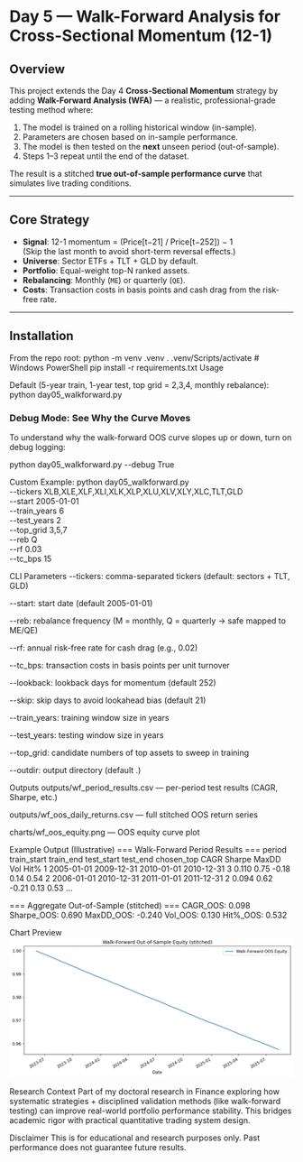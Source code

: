 # Day 5 — Walk-Forward Analysis for Cross-Sectional Momentum (12-1)

## Overview
This project extends the Day 4 **Cross-Sectional Momentum** strategy by adding **Walk-Forward Analysis (WFA)** — a realistic, professional-grade testing method where:
1. The model is trained on a rolling historical window (in-sample).
2. Parameters are chosen based on in-sample performance.
3. The model is then tested on the **next** unseen period (out-of-sample).
4. Steps 1–3 repeat until the end of the dataset.

The result is a stitched **true out-of-sample performance curve** that simulates live trading conditions.

---

## Core Strategy
- **Signal**: 12-1 momentum = (Price[t−21] / Price[t−252]) − 1  
  (Skip the last month to avoid short-term reversal effects.)
- **Universe**: Sector ETFs + TLT + GLD by default.
- **Portfolio**: Equal-weight top-N ranked assets.
- **Rebalancing**: Monthly (`ME`) or quarterly (`QE`).
- **Costs**: Transaction costs in basis points and cash drag from the risk-free rate.

---

## Installation
From the repo root:
python -m venv .venv
. .venv/Scripts/activate  # Windows PowerShell
pip install -r requirements.txt
Usage

Default (5-year train, 1-year test, top grid = 2,3,4, monthly rebalance):
python day05_walkforward.py

### Debug Mode: See Why the Curve Moves
To understand why the walk-forward OOS curve slopes up or down, turn on debug logging:

python day05_walkforward.py --debug True

Custom Example:
python day05_walkforward.py \
  --tickers XLB,XLE,XLF,XLI,XLK,XLP,XLU,XLV,XLY,XLC,TLT,GLD \
  --start 2005-01-01 \
  --train_years 6 \
  --test_years 2 \
  --top_grid 3,5,7 \
  --reb Q \
  --rf 0.03 \
  --tc_bps 15
  
  
CLI Parameters
--tickers: comma-separated tickers (default: sectors + TLT, GLD)

--start: start date (default 2005-01-01)

--reb: rebalance frequency (M = monthly, Q = quarterly → safe mapped to ME/QE)

--rf: annual risk-free rate for cash drag (e.g., 0.02)

--tc_bps: transaction costs in basis points per unit turnover

--lookback: lookback days for momentum (default 252)

--skip: skip days to avoid lookahead bias (default 21)

--train_years: training window size in years

--test_years: testing window size in years

--top_grid: candidate numbers of top assets to sweep in training

--outdir: output directory (default .)

Outputs
outputs/wf_period_results.csv — per-period test results (CAGR, Sharpe, etc.)

outputs/wf_oos_daily_returns.csv — full stitched OOS return series

charts/wf_oos_equity.png — OOS equity curve plot

Example Output (Illustrative)
=== Walk-Forward Period Results ===
period  train_start  train_end    test_start   test_end    chosen_top  CAGR   Sharpe   MaxDD   Vol    Hit%
1       2005-01-01   2009-12-31   2010-01-01   2010-12-31  3           0.110  0.75     -0.18  0.14   0.54
2       2006-01-01   2010-12-31   2011-01-01   2011-12-31  2           0.094  0.62     -0.21  0.13   0.53
...

=== Aggregate Out-of-Sample (stitched) ===
CAGR_OOS:   0.098
Sharpe_OOS: 0.690
MaxDD_OOS: -0.240
Vol_OOS:    0.130
Hit%_OOS:   0.532

Chart Preview
![OOS Equity Curve](charts/wf_oos_equity.png)

Research Context
Part of my doctoral research in Finance exploring how systematic strategies + disciplined validation methods (like walk-forward testing) can improve real-world portfolio performance stability.
This bridges academic rigor with practical quantitative trading system design.

Disclaimer
This is for educational and research purposes only. Past performance does not guarantee future results.